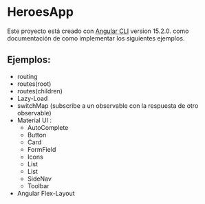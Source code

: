 # HeroesApp

Este proyecto está creado con  [Angular CLI](https://github.com/angular/angular-cli) version 15.2.0. como documentación
de como implementar los siguientes ejemplos.

## Ejemplos:

- routing
- routes(root)
- routes(children)
- Lazy-Load
- switchMap (subscribe a un observable con la respuesta de otro observable)
- Material UI :
  - AutoComplete
  - Button
  - Card
  - FormField
  - Icons
  - List
  - List
  - SideNav
  - Toolbar
- Angular Flex-Layout

  


